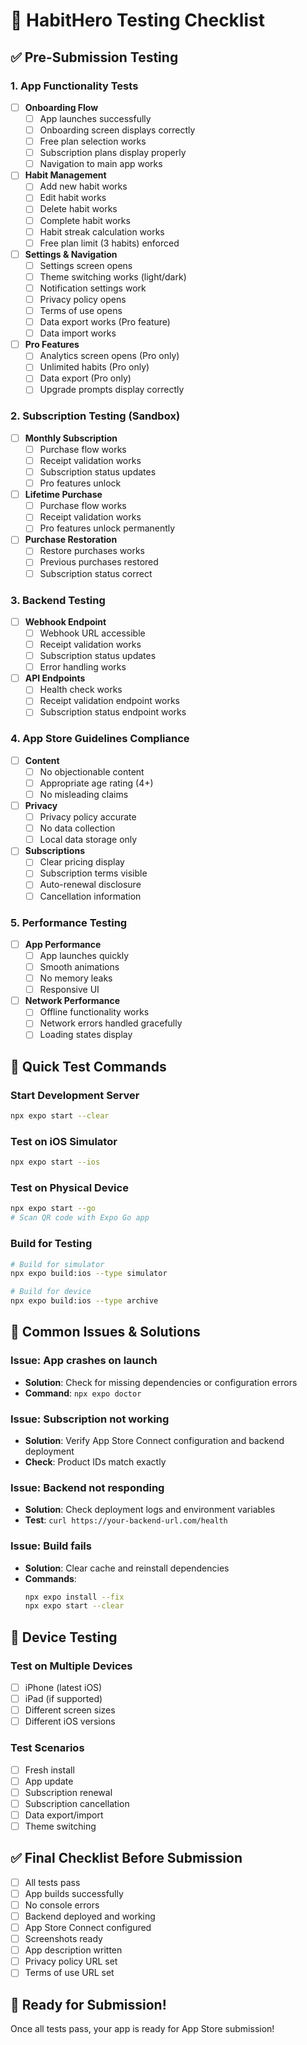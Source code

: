 # 🧪 HabitHero Testing Checklist

## ✅ **Pre-Submission Testing**

### **1. App Functionality Tests**
- [ ] **Onboarding Flow**
  - [ ] App launches successfully
  - [ ] Onboarding screen displays correctly
  - [ ] Free plan selection works
  - [ ] Subscription plans display properly
  - [ ] Navigation to main app works

- [ ] **Habit Management**
  - [ ] Add new habit works
  - [ ] Edit habit works
  - [ ] Delete habit works
  - [ ] Complete habit works
  - [ ] Habit streak calculation works
  - [ ] Free plan limit (3 habits) enforced

- [ ] **Settings & Navigation**
  - [ ] Settings screen opens
  - [ ] Theme switching works (light/dark)
  - [ ] Notification settings work
  - [ ] Privacy policy opens
  - [ ] Terms of use opens
  - [ ] Data export works (Pro feature)
  - [ ] Data import works

- [ ] **Pro Features**
  - [ ] Analytics screen opens (Pro only)
  - [ ] Unlimited habits (Pro only)
  - [ ] Data export (Pro only)
  - [ ] Upgrade prompts display correctly

### **2. Subscription Testing (Sandbox)**
- [ ] **Monthly Subscription**
  - [ ] Purchase flow works
  - [ ] Receipt validation works
  - [ ] Subscription status updates
  - [ ] Pro features unlock

- [ ] **Lifetime Purchase**
  - [ ] Purchase flow works
  - [ ] Receipt validation works
  - [ ] Pro features unlock permanently

- [ ] **Purchase Restoration**
  - [ ] Restore purchases works
  - [ ] Previous purchases restored
  - [ ] Subscription status correct

### **3. Backend Testing**
- [ ] **Webhook Endpoint**
  - [ ] Webhook URL accessible
  - [ ] Receipt validation works
  - [ ] Subscription status updates
  - [ ] Error handling works

- [ ] **API Endpoints**
  - [ ] Health check works
  - [ ] Receipt validation endpoint works
  - [ ] Subscription status endpoint works

### **4. App Store Guidelines Compliance**
- [ ] **Content**
  - [ ] No objectionable content
  - [ ] Appropriate age rating (4+)
  - [ ] No misleading claims

- [ ] **Privacy**
  - [ ] Privacy policy accurate
  - [ ] No data collection
  - [ ] Local data storage only

- [ ] **Subscriptions**
  - [ ] Clear pricing display
  - [ ] Subscription terms visible
  - [ ] Auto-renewal disclosure
  - [ ] Cancellation information

### **5. Performance Testing**
- [ ] **App Performance**
  - [ ] App launches quickly
  - [ ] Smooth animations
  - [ ] No memory leaks
  - [ ] Responsive UI

- [ ] **Network Performance**
  - [ ] Offline functionality works
  - [ ] Network errors handled gracefully
  - [ ] Loading states display

## 🚀 **Quick Test Commands**

### **Start Development Server**
```bash
npx expo start --clear
```

### **Test on iOS Simulator**
```bash
npx expo start --ios
```

### **Test on Physical Device**
```bash
npx expo start --go
# Scan QR code with Expo Go app
```

### **Build for Testing**
```bash
# Build for simulator
npx expo build:ios --type simulator

# Build for device
npx expo build:ios --type archive
```

## 🐛 **Common Issues & Solutions**

### **Issue: App crashes on launch**
- **Solution**: Check for missing dependencies or configuration errors
- **Command**: `npx expo doctor`

### **Issue: Subscription not working**
- **Solution**: Verify App Store Connect configuration and backend deployment
- **Check**: Product IDs match exactly

### **Issue: Backend not responding**
- **Solution**: Check deployment logs and environment variables
- **Test**: `curl https://your-backend-url.com/health`

### **Issue: Build fails**
- **Solution**: Clear cache and reinstall dependencies
- **Commands**: 
  ```bash
  npx expo install --fix
  npx expo start --clear
  ```

## 📱 **Device Testing**

### **Test on Multiple Devices**
- [ ] iPhone (latest iOS)
- [ ] iPad (if supported)
- [ ] Different screen sizes
- [ ] Different iOS versions

### **Test Scenarios**
- [ ] Fresh install
- [ ] App update
- [ ] Subscription renewal
- [ ] Subscription cancellation
- [ ] Data export/import
- [ ] Theme switching

## ✅ **Final Checklist Before Submission**

- [ ] All tests pass
- [ ] App builds successfully
- [ ] No console errors
- [ ] Backend deployed and working
- [ ] App Store Connect configured
- [ ] Screenshots ready
- [ ] App description written
- [ ] Privacy policy URL set
- [ ] Terms of use URL set

## 🎉 **Ready for Submission!**

Once all tests pass, your app is ready for App Store submission!
